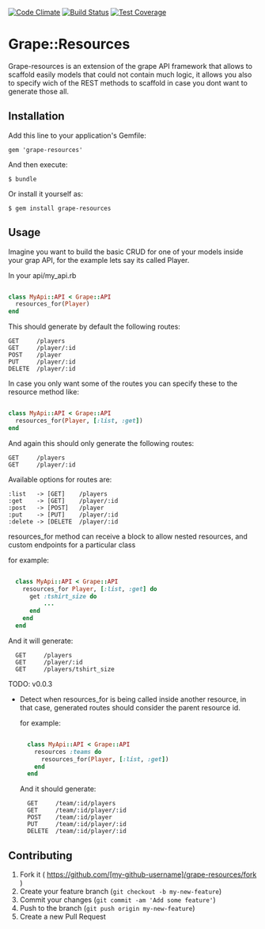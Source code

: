 [![Code Climate](https://codeclimate.com/github/wawandco/grape-resources.png)](https://codeclimate.com/github/wawandco/grape-resources)
[![Build Status](https://travis-ci.org/wawandco/grape-resources.svg?branch=config-adding-travis)](https://travis-ci.org/wawandco/grape-resources)
[![Test Coverage](https://codeclimate.com/github/wawandco/grape-resources/badges/coverage.svg)](https://codeclimate.com/github/wawandco/grape-resources)
# Grape::Resources

Grape-resources is an extension of the grape API framework that allows to scaffold easily models that could not contain much logic, it allows you also to specify wich of the REST methods to scaffold in case you dont want to generate those all.


## Installation

Add this line to your application's Gemfile:

    gem 'grape-resources'

And then execute:

    $ bundle

Or install it yourself as:

    $ gem install grape-resources

## Usage

Imagine you want to build the basic CRUD for one of your models inside your grap API, for the example lets say its called Player.

In your api/my_api.rb

```ruby

class MyApi::API < Grape::API
  resources_for(Player)
end

```
This should generate by default the following routes:

    GET     /players
    GET     /player/:id
    POST    /player
    PUT     /player/:id
    DELETE  /player/:id

In case you only want some of the routes you can specify these to the resource method like:

```ruby

class MyApi::API < Grape::API
  resources_for(Player, [:list, :get])
end

```

And again this should only generate the following routes:

    GET     /players
    GET     /player/:id

Available options for routes are:

    :list   -> [GET]    /players
    :get    -> [GET]    /player/:id
    :post   -> [POST]   /player
    :put    -> [PUT]    /player/:id
    :delete -> [DELETE  /player/:id

resources_for method can receive a block to allow nested resources, and custom endpoints for a particular class

for example:

```ruby

  class MyApi::API < Grape::API
    resources_for Player, [:list, :get] do
      get :tshirt_size do
          ...
      end
    end
  end
```
  
And it will generate:

      GET     /players
      GET     /player/:id
      GET     /players/tshirt_size


TODO: v0.0.3

- Detect when resources_for is being called inside another resource, in that case, generated routes should 
  consider the parent resource id.

  for example:

  ```ruby

    class MyApi::API < Grape::API
      resources :teams do
        resources_for(Player, [:list, :get])
      end
    end

  ```

  And it should generate: 

        GET     /team/:id/players
        GET     /team/:id/player/:id
        POST    /team/:id/player
        PUT     /team/:id/player/:id
        DELETE  /team/:id/player/:id



## Contributing

1. Fork it ( https://github.com/[my-github-username]/grape-resources/fork )
2. Create your feature branch (`git checkout -b my-new-feature`)
3. Commit your changes (`git commit -am 'Add some feature'`)
4. Push to the branch (`git push origin my-new-feature`)
5. Create a new Pull Request
